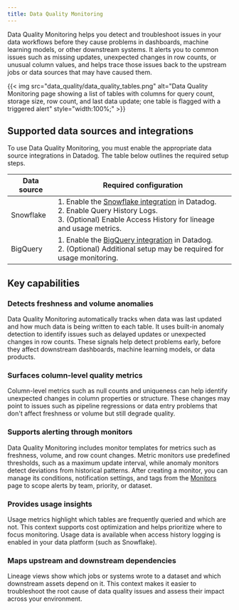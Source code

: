```yaml
---
title: Data Quality Monitoring
---
```


Data Quality Monitoring helps you detect and troubleshoot issues in your data workflows before they cause problems in dashboards, machine learning models, or other downstream systems. It alerts you to common issues such as missing updates, unexpected changes in row counts, or unusual column values, and helps trace those issues back to the upstream jobs or data sources that may have caused them.

{{< img src="data_quality/data_quality_tables.png" alt="Data Quality Monitoring page showing a list of tables with columns for query count, storage size, row count, and last data update; one table is flagged with a triggered alert" style="width:100%;" >}}

## Supported data sources and integrations

To use Data Quality Monitoring, you must enable the appropriate data source integrations in Datadog. The table below outlines the required setup steps.

| Data source | Required configuration                                                                                                |
|-------------|---------------------------------------------------------------------------------------------------------------------|
| Snowflake   | 1. Enable the [Snowflake integration][1] in Datadog.<br>2. Enable Query History Logs.<br>3. (Optional) Enable Access History for lineage and usage metrics. |
| BigQuery    | 1. Enable the [BigQuery integration][2] in Datadog.<br>2. (Optional) Additional setup may be required for usage monitoring.         |

## Key capabilities

### Detects freshness and volume anomalies

Data Quality Monitoring automatically tracks when data was last updated and how much data is being written to each table. It uses built-in anomaly detection to identify issues such as delayed updates or unexpected changes in row counts. These signals help detect problems early, before they affect downstream dashboards, machine learning models, or data products.

### Surfaces column-level quality metrics

Column-level metrics such as null counts and uniqueness can help identify unexpected changes in column properties or structure. These changes may point to issues such as pipeline regressions or data entry problems that don't affect freshness or volume but still degrade quality.

### Supports alerting through monitors

Data Quality Monitoring includes monitor templates for metrics such as freshness, volume, and row count changes. Metric monitors use predefined thresholds, such as a maximum update interval, while anomaly monitors detect deviations from historical patterns. After creating a monitor, you can manage its conditions, notification settings, and tags from the [Monitors][3] page to scope alerts by team, priority, or dataset.

### Provides usage insights

Usage metrics highlight which tables are frequently queried and which are not. This context supports cost optimization and helps prioritize where to focus monitoring. Usage data is available when access history logging is enabled in your data platform (such as Snowflake).

### Maps upstream and downstream dependencies

Lineage views show which jobs or systems wrote to a dataset and which downstream assets depend on it. This context makes it easier to troubleshoot the root cause of data quality issues and assess their impact across your environment.

[1]: /integrations/snowflake_web/
[2]: /integrations/google_cloud_bigquery/
[3]: /monitors